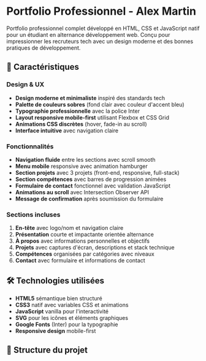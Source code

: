 # Portfolio Professionnel - Alex Martin

Portfolio professionnel complet développé en HTML, CSS et JavaScript natif pour un étudiant en alternance développement web. Conçu pour impressionner les recruteurs tech avec un design moderne et des bonnes pratiques de développement.

## 🎯 Caractéristiques

### Design & UX
- **Design moderne et minimaliste** inspiré des standards tech
- **Palette de couleurs sobres** (fond clair avec couleur d'accent bleu)
- **Typographie professionnelle** avec la police Inter
- **Layout responsive mobile-first** utilisant Flexbox et CSS Grid
- **Animations CSS discrètes** (hover, fade-in au scroll)
- **Interface intuitive** avec navigation claire

### Fonctionnalités
- **Navigation fluide** entre les sections avec scroll smooth
- **Menu mobile** responsive avec animation hamburger
- **Section projets** avec 3 projets (front-end, responsive, full-stack)
- **Section compétences** avec barres de progression animées
- **Formulaire de contact** fonctionnel avec validation JavaScript
- **Animations au scroll** avec Intersection Observer API
- **Message de confirmation** après soumission du formulaire

### Sections incluses
1. **En-tête** avec logo/nom et navigation claire
2. **Présentation** courte et impactante orientée alternance
3. **À propos** avec informations personnelles et objectifs
4. **Projets** avec captures d'écran, descriptions et stack technique
5. **Compétences** organisées par catégories avec niveaux
6. **Contact** avec formulaire et informations de contact

## 🛠️ Technologies utilisées

- **HTML5** sémantique bien structuré
- **CSS3** natif avec variables CSS et animations
- **JavaScript** vanilla pour l'interactivité
- **SVG** pour les icônes et éléments graphiques
- **Google Fonts** (Inter) pour la typographie
- **Responsive design** mobile-first

## 📁 Structure du projet

